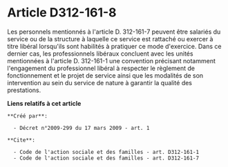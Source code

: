 # Article D312-161-8

Les personnels mentionnés à l'article D. 312-161-7 peuvent être salariés du service ou de la structure à laquelle ce service
est rattaché ou exercer à titre libéral lorsqu'ils sont habilités à pratiquer ce mode d'exercice. Dans ce dernier cas, les
professionnels libéraux concluent avec les unités mentionnées à l'article D. 312-161-1 une convention précisant notamment
l'engagement du professionnel libéral à respecter le règlement de fonctionnement et le projet de service ainsi que les
modalités de son intervention au sein du service de nature à garantir la qualité des prestations.

**Liens relatifs à cet article**

	**Créé par**:

	  - Décret n°2009-299 du 17 mars 2009 - art. 1

	**Cite**:

	  - Code de l'action sociale et des familles - art. D312-161-1
	  - Code de l'action sociale et des familles - art. D312-161-7
